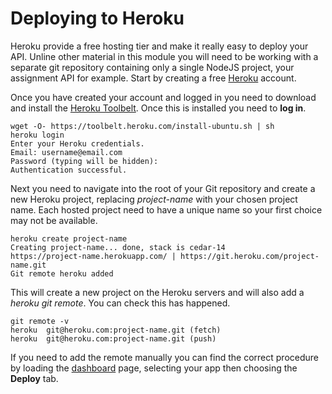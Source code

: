
# Deploying to Heroku

Heroku provide a free hosting tier and make it really easy to deploy your API. Unline other material in this module you will need to be working with a separate git repository containing only a single NodeJS project, your assignment API for example. Start by creating a free [Heroku](https://www.heroku.com) account.

Once you have created your account and logged in you need to download and install the [Heroku Toolbelt](https://toolbelt.heroku.com). Once this is installed you need to **log in**.
```
wget -O- https://toolbelt.heroku.com/install-ubuntu.sh | sh
heroku login
Enter your Heroku credentials.
Email: username@email.com     
Password (typing will be hidden):
Authentication successful.
```
Next you need to navigate into the root of your Git repository and create a new Heroku project, replacing _project-name_ with your chosen project name. Each hosted project need to have a unique name so your first choice may not be available.
```
heroku create project-name
Creating project-name... done, stack is cedar-14
https://project-name.herokuapp.com/ | https://git.heroku.com/project-name.git
Git remote heroku added
```
This will create a new project on the Heroku servers and will also add a _heroku git remote_. You can check this has happened.
```
git remote -v
heroku	git@heroku.com:project-name.git (fetch)
heroku	git@heroku.com:project-name.git (push)
```
If you need to add the remote manually you can find the correct procedure by loading the [dashboard](https://dashboard.heroku.com/apps) page, selecting your app then choosing the **Deploy** tab.
